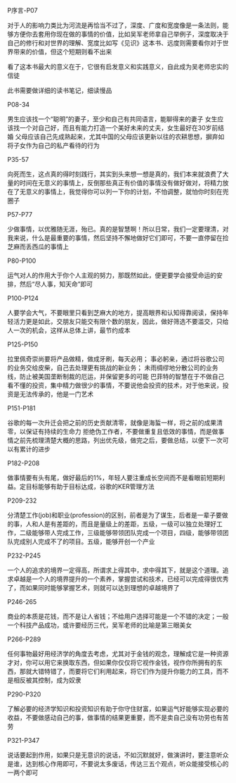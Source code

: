 
P序言-P07

对于人的影响力类比为河流是再恰当不过了，深度、广度和宽度像是一条法则，能够方便你去套用你现在做的事情的价值，比如吴军老师拿自己举例子，深度取决于自己的修行和对世界的理解、宽度比如写《见识》这本书、远度则需要看你对于世界带来的价值，但这个短期则看不出来

看了这本书最大的意义在于，它很有启发意义和实践意义，自此成为吴老师忠实的信徒

此书需要做详细的读书笔记，细读慢品


P08-34

男生应该找一个“聪明”的妻子，至少和自己有共同语言，能聊得来的妻子
女生应该找一个对自己好，而且有能力打造一个美好未来的丈夫，女生最好在30岁前结婚
父母应该自己先成熟起来，尤其中国的父母应该更新以往的农耕思想，摒弃如将子女作为自己的私产看待的行为

P35-57

向死而生，这点真的得时刻践行，其实到头来想一想是真的，我们本来就浪费了大量的时间在无意义的事情上，反倒那些真正有价值的事情没有做好做对，将精力放在了无意义的事情上，我觉得你可以列一下你的计划，不怕调整，就怕你时刻在兜圈子

P57-P77

少做事情，以优雅随无涯，殆已。真的是智慧啊！所以日常，我们一定要理清，对我来说，什么是最重要的事情，然后坚持不懈地做好它们即可，不要一直停留在捡芝麻而丢西瓜的事情上

P80-P100

运气对人的作用大于你个人主观的努力，那既然如此，便更要学会接受命运的安排，然后“尽人事，知天命”即可

P100-P124

人要学会大气，不要眼里只看到芝麻大的地方，提高眼界和认知得靠阅读，保持年轻活力更是如此，交朋友只能交有限个数的朋友，因此，做好筛选不要滥交，只给人一次的机会，这样从总体上讲，最节约成本

P125-P150

拉里佩奇崇尚要将产品做精，做成牙刷，每天必用；
事必躬亲，通过将谷歌公司的业务交给皮柴，自己去处理更有挑战的新业务；
未雨绸缪地分散公司的业务线，防止被美国垄断制裁的厄运，并保留更多的可能
巴菲特的智慧在于不做自己看不懂的投资，集中精力做很少的事情，不要说他会投资的技术，对于他来说，投资是无法传承的，他是一门艺术

P151-P181

谷歌的每一次升迁会把之前的历史贡献清零，就像是海蜇一样，将之前的成果清零，以保证有持续的生命力
拒绝伪工作者，不要做重复且低效的事情，而是做事情之前先梳理清楚大概的思路，列出优先级，做完之后，要做总结，以便下一次可以有累计的进步

P182-P208

做事情要有头有尾，做好最后的1%，年轻人要注重成长空间而不是看眼前短期利益。定目标能够有助于目标达成，谷歌的KER管理方法

P209-232

分清楚工作(job)和职业(profession)的区别，前者是为了谋生，后者是一辈子要做的事，人和人是有差距的，而且是量级上的差距，五级，一级可以独立处理好工作，二级能够带人完成工作，三级能够带领团队完成一个项目，四级，能够带领团队完成别人完成不了的项目。五级，能够开创一个产业

P232-P245

一个人的追求的境界一定得高，所谓求上得其中，求中得其下，就是这个道理。追求卓越是一个人的境界提升的一个素养，掌握尝试和技术，已经可以完成得很优秀了，而如果同时能够掌握艺术，则就可以达到理想的卓越境界了

P246-265

商业的本质是花钱，而不是让人省钱；不给用户选择可能是一个不错的决定；一般一个科技产品成功，或许要经历三代，吴军老师的比喻是第三眼美女

P266-P289

任何事物最好用经济学的角度去考虑，尤其对于金钱的观念，理解成它是一种资源才对，你可以用它来换取东西，但如果你仅仅将它视作金钱，视作你所拥有的东西，那就大错特错了，而要将它们利用起来，将它们作为提升你能力的工具，而不是相反被其控制，成为奴隶

P290-P320

了解必要的经济学知识和投资知识有助于你守住财富，如果运气好能够实现必要的收益，不要做感动自己的事，做事情的结果更重要，而不是卖自己没有功劳也有苦劳

P321-P347

说话要起到作用，如果只是无意识的说话，不如沉默就好，做演讲时，要注意听众是谁，达到核心作用即可，不要说太多废话，传达三五个观点，听众能接受核心的一两个即可